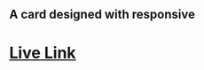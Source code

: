 ## A card designed with responsive
 
# [Live Link](https://itskawsarjamil.github.io/responsive-card/)